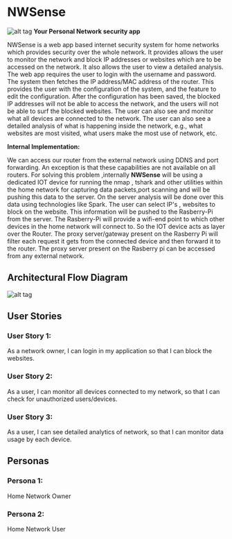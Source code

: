 # NWSense
![alt tag](https://github.com/SJSU272Lab/NWSense/blob/master/logo.png) **Your Personal Network security app**

NWSense is a web app based internet security system for home networks which provides security over the whole network. It provides allows the user to monitor the network and block IP addresses or websites which are to be accessed on the network. It also allows the user to view a detailed analysis.
The web app requires the user to login with the username and password. The system then fetches the IP address/MAC address of the router. This provides the user with the configuration of the system, and the feature to edit the configuration.
After the configuration has been saved, the blocked IP addresses will not be able to access the network, and the users will not be able to surf the blocked websites.
The user can also see and monitor what all devices are connected to the network. The user can also see a detailed analysis of what is happening inside the network, e.g., what websites are most visited, what users make the most use of network, etc.

**Internal Implementation:**

We can access our router from the external network using DDNS and port forwarding. An exception is that these capabilities are not available on all routers.
For solving this problem ,internally **NWSense** will be using a dedicated IOT device for running the nmap , tshark and other utilities within the home network for capturing data packets,port scanning and will be pushing this data to the server. 
On the server analysis will be done over this data using technologies like Spark.
The user can select IP's , websites to block on the website. This information will be pushed to the Rasberry-Pi from the server.
The Rasberry-Pi will provide a wifi-end point to which other devices in the home network will connect to. So the IOT device acts as layer over the Router. The proxy server/gateway present on the Rasberry Pi will filter each request it gets from the connected device and then forward it to the router. 
The proxy server present on the Rasberry pi can be accessed from any external network.

## Architectural Flow Diagram
![alt tag](https://github.com/SJSU272Lab/NWSense/blob/master/Architecture%20Diagram.jpg)

## User Stories

### User Story 1:
As a network owner, I can login in my application so that I can block the websites.

### User Story 2:
As a user, I can monitor all devices connected to my network, so that I can check for unauthorized users/devices.

### User Story 3:
As a user, I can see detailed analytics of network, so that I can monitor data usage by each device.
 
## Personas
### Persona 1:
Home Network Owner
### Persona 2:
Home Network User

